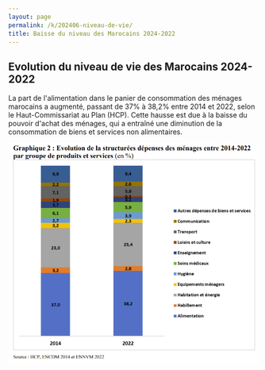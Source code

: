 ```yaml
---
layout: page
permalink: /k/202406-niveau-de-vie/
title: Baisse du niveau des Marocains 2024-2022
---
```


## Evolution du niveau de vie des Marocains 2024-2022

La part de l'alimentation dans le panier de consommation des ménages marocains a augmenté, passant de 37% à 38,2% entre 2014 et 2022, selon le Haut-Commissariat au Plan (HCP). Cette hausse est due à la baisse du pouvoir d'achat des ménages, qui a entraîné une diminution de la consommation de biens et services non alimentaires.

![Evolution de la consommation des ménages marocains](files/breakdown-evolution-conso.png)
